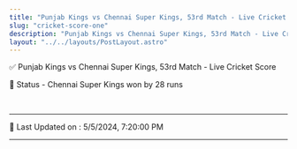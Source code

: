 ```yaml
---
title: "Punjab Kings vs Chennai Super Kings, 53rd Match - Live Cricket Score"
slug: "cricket-score-one"
description: "Punjab Kings vs Chennai Super Kings, 53rd Match - Live Cricket Score - Chennai Super Kings won by 28 runs."
layout: "../../layouts/PostLayout.astro"
--- 
```


✅ Punjab Kings vs Chennai Super Kings, 53rd Match - Live Cricket Score

📑 Status - Chennai Super Kings won by 28 runs

<br />

***

📝 Last Updated on : 5/5/2024, 7:20:00 PM

***

